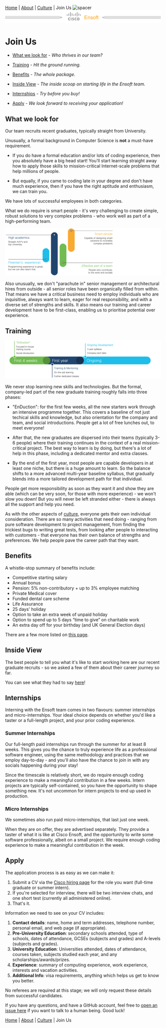 [Home](/README.md) | [About](/pages/about.md) | [Culture](/pages/culture.md) | Join Us
![spacer](https://logs-01.loggly.com/inputs/e0e1595f-302c-4de6-bfe3-a7da99d6a3d3.gif?type=github&page=join)
[![banner](/pages/img/cisco_ensoft_banner_small.png)](/README.md)

# Join Us

 - [What we look for](#what-we-look-for) - _Who thrives in our team?_

 - [Training](#training) - _Hit the ground running._

 - [Benefits](#benefits) - _The whole package._

 - [Inside View](#inside-view) - _The inside scoop on starting life in the Ensoft team._

 - [Internships](#internships) - _Try before you buy!_

 - [Apply](#apply) - _We look forward to receiving your application!_

## What we look for

Our team recruits recent graduates, typically straight from University.

Unusually, a formal background in Computer Science is **not** a must-have requirement.

 - If you do have a formal education and/or lots of coding experience, then you absolutely have a big head start! You'll start learning straight away how to apply those skills to mission-critical Internet-scale problems that help millions of people.

 - But equally, if you came to coding late in your degree and don't have much experience, then if you have the right aptitude and enthusiasm, we can train you.

We have lots of successful employees in both categories.

What we do require is smart people - it's very challenging to create simple, robust solutions to very complex problems - who work well as part of a high-performing team.

![What we look for](/pages/img/look-for.png)

Also unusually, we don't "parachute in" senior management or architectural hires from outside - all senior roles have been organically filled from within. That means we have a critical business need to employ individuals who are inquisitive, always want to learn, eager for real responsibility, and with a diverse set of strengths and skills. It also means our training and career development have to be first-class, enabling us to prioritise potential over experience.

## Training

![Training](/pages/img/syllabus.png)

We never stop learning new skills and technologies. But the formal, company-led part of the new graduate training roughly falls into three phases:

 - "EnDuction": for the first few weeks, all the new starters work through an intensive programme together. This covers a baseline of not just techical skills and knowledge, but also orientation for the company and team, and social introductions. People get a lot of free lunches out, to meet everyone!

  - After that, the new graduates are dispersed into their teams (typically 3-6 people) where their training continues in the context of a real mission-critical project. The best way to learn is by doing, but there's a lot of help in this phase, including a dedicated mentor and extra classes.

  - By the end of the first year, most people are capable developers in at least one niche, but there is a huge amount to learn. So the balance shifts to a more advanced multi-year baseline syllabus, that gradually blends into a more tailored development path for that individual.

People get more responsibility as soon as they want it and show they are able (which can be very soon, for those with more experience) - we won't slow you down! But you will never be left stranded either - there is always all the support and help you need.

As with the other aspects of [culture](/pages/culture.md), everyone gets their own individual consideration. There are so many activities that need doing - ranging from pure software development to project management, from finding the trickiest bugs to writing great tests, from looking after people to interacting with customers - that everyone has their own balance of strengths and preferences. We help people pave the career path that they want.

## Benefits

A whistle-stop summary of benefits include:

 - Competitive starting salary
 - Annual bonus
 - Pension: 5% non-contributory + up to 3% employee matching
 - Private Medical cover
 - Funded dental care scheme
 - Life Assurance
 - 25 days' holiday
 - Option to take an extra week of unpaid holiday
 - Option to spend up to 5 days “time to give” on charitable work
 - An extra day off for your birthday (and UK General Election days)

There are a few more listed on [this page](https://www.cisco.com/c/en/us/about/careers/we-are-cisco/benefits-and-perks.html).

## Inside View

The best people to tell you what it's like to start working here are our recent graduate recruits - so we asked a few of them about their career journey so far.

You can see what they had to say [here](https://blogs.cisco.com/wearecisco/joining-ciscos-ensoft-team)!

## Internships

Interning with the Ensoft team comes in two flavours: summer internships and micro-internships. Your ideal choice depends on whether you'd like a taster or a full-length project, and your prior coding experience.

### Summer Internships

Our full-length paid internships run through the summer for at least 8 weeks. This gives you the chance to truly experience life as a professional software engineer, using the same methodology and practices that we employ day-to-day - and you'll also have the chance to join in with any socials happening during your stay!

Since the timescale is relatively short, we do require enough coding experience to make a meaningful contribution in a few weeks. Intern projects are typically self-contained, so you have the opportunity to shape something new. It's not uncommon for intern projects to end up used in production.

### Micro Internships

We sometimes also run paid micro-internships, that last just one week.

When they are on offer, they are advertised separately. They provide a taster of what it is like at Cisco Ensoft, and the opportunity to write some software professionally, albeit on a small project. We require enough coding experience to make a meaningful contribution in the week.

## Apply

The application process is as easy as we can make it:

 1. Submit a CV via the [Cisco hiring page](https://jobs.cisco.com/jobs/SearchJobs/ensoft) for the role you want (full-time graduate or summer intern).
 2. If you're selected for interview, there will be two interview chats, and one short test (currently all administered online).
 3. That's it.

Information we need to see on your CV includes:

1. **Contact details**: name, home and term addresses, telephone number, personal email, and web page (if appropriate).
2. **Pre-University Education**: secondary schools attended, type of schools, dates of attendance, GCSEs (subjects and grades) and A-levels (subjects and grades).
3. **University Education**: Universities attended, dates of attendance, courses taken, subjects studied each year, and any scholarships/awards/prizes.
4. **Experience**: summary of computing experience, work experience, interests and vacation activities.
5. **Additional Info**: visa requirements, anything which helps us get to know you better.

No referees are required at this stage; we will only request these details from successful candidates.

If you have any questions, and have a GitHub account, feel free to [open an issue here](https://github.com/ensoft/about/issues/new/choose) if you want to talk to a human being. Good luck!

[Home](/README.md) | [About](/pages/about.md) | [Culture](/pages/culture.md) | Join Us
